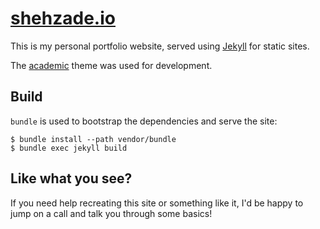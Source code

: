 # [shehzade.io](https://shehzade.io)

This is my personal portfolio website, served using [Jekyll](https://jekyllrb.com/) for static sites.

The [academic](https://github.com/LeNPaul/academic) theme was used for development.

## Build

`bundle` is used to bootstrap the dependencies and serve the site:

```
$ bundle install --path vendor/bundle
$ bundle exec jekyll build
```

## Like what you see?

If you need help recreating this site or something like it, I'd be happy to jump on a call and talk you through some basics!
